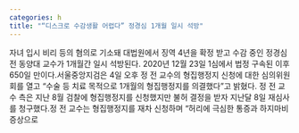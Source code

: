 ```yaml
---
categories: h
title: "“디스크로 수감생활 어렵다” 정경심 1개월 일시 석방"
---
```

자녀 입시 비리 등의 혐의로 기소돼 대법원에서 징역 4년을 확정 받고 수감 중인 정경심 전 동양대 교수가 1개월간 일시 석방된다. 2020년 12월 23일 1심에서 법정 구속된 이후 650일 만이다.서울중앙지검은 4일 오후 정 전 교수의 형집행정지 신청에 대한 심의위원회를 열고 “수술 등 치료 목적으로 1개월의 형집행정지를 의결했다”고 밝혔다. 정 전 교수 측은 지난 8월 검찰에 형집행정지를 신청했지만 불허 결정을 받자 지난달 8일 재심사를 청구했다.정 전 교수는 형집행정지를 재차 신청하며 “허리에 극심한 통증과 하지마비 증상으로 